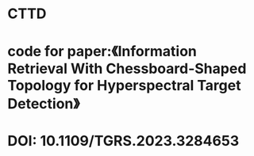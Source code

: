 # CTTD
# code for paper:《Information Retrieval With Chessboard-Shaped Topology for Hyperspectral Target Detection》
# DOI: 10.1109/TGRS.2023.3284653
